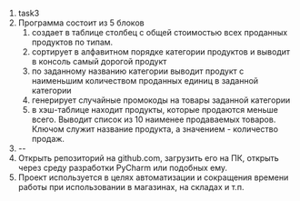 1. task3
2. Программа состоит из 5 блоков
    1) создает в таблице столбец с общей стоимостью всех проданных продуктов по типам.
   2) сортирует в алфавитном порядке категории продуктов и выводит в консоль самый дорогой продукт
   3) по заданному названию категории выводит продукт с наименьшим количеством проданных единиц в заданной категории
   4) генерирует случайные промокоды на товары заданной категории
   5) в хэш-таблице находит продукты, которые продаются меньше всего. Выводит список из 10 наименее продаваемых товаров. Ключом служит название продукта, а значением - количество продаж.
3. --
4. Открыть репозиторий на github.com, загрузить его на ПК, открыть через среду разработки PyCharm или подобных ему.
5. Проект используется в целях автоматизации и сокращения времени работы при использовании в магазинах, на складах и т.п.